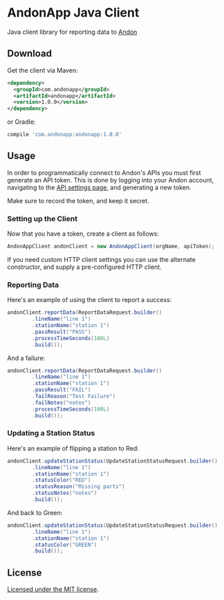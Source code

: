 # AndonApp Java Client

Java client library for reporting data to [Andon](https://www.andonapp.com/)

## Download

Get the client via Maven:

```xml
<dependency>
  <groupId>com.andonapp</groupId>
  <artifactId>andonapp</artifactId>
  <version>1.0.0</version>
</dependency>
```

or Gradle:

```gradle
compile 'com.andonapp:andonapp:1.0.0'
```

## Usage

In order to programmatically connect to Andon's APIs you must first generate an API token. This is done by logging into your Andon account, navigating to the [API settings page](https://portal.andonapp.com/settings/tokens), and generating a new token.

Make sure to record the token, and keep it secret.

### Setting up the Client

Now that you have a token, create a client as follows:

```java
AndonAppClient andonClient = new AndonAppClient(orgName, apiToken);
```

If you need custom HTTP client settings you can use the alternate constructor, and supply a pre-configured HTTP client.

### Reporting Data

Here's an example of using the client to report a success:

```java
andonClient.reportData(ReportDataRequest.builder()
		.lineName("line 1")
		.stationName("station 1")
		.passResult("PASS")
		.processTimeSeconds(100L)
		.build());
```

And a failure:

```java
andonClient.reportData(ReportDataRequest.builder()
		.lineName("line 1")
		.stationName("station 1")
		.passResult("FAIL")
		.failReason("Test Failure")
		.failNotes("notes")
		.processTimeSeconds(100L)
		.build());
```

### Updating a Station Status

Here's an example of flipping a station to Red:

```java
andonClient.updateStationStatus(UpdateStationStatusRequest.builder()
		.lineName("line 1")
		.stationName("station 1")
		.statusColor("RED")
		.statusReason("Missing parts")
		.statusNotes("notes")
		.build());
```

And back to Green:

```java
andonClient.updateStationStatus(UpdateStationStatusRequest.builder()
		.lineName("line 1")
		.stationName("station 1")
		.statusColor("GREEN")
		.build());
```

## License

[Licensed under the MIT license](LICENSE).